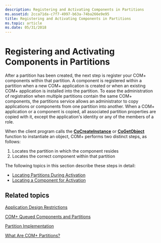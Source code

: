 ```yaml
---
description: Registering and Activating Components in Partitions
ms.assetid: 2cca71da-c7f7-4997-b63a-74ba266e9e95
title: Registering and Activating Components in Partitions
ms.topic: article
ms.date: 05/31/2018
---
```


# Registering and Activating Components in Partitions

After a partition has been created, the next step is register your COM+ components within that partition. A component is registered within a partition when a new COM+ application is created or when an existing COM+ application is installed into the partition. To ease the administration of registration when multiple partitions contain the same COM+ components, the partitions service allows an administrator to copy applications or components from one partition into another. When a COM+ application or a component is copied, all associated partition properties are copied with it, except the application's identity or any of the members of a role.

When the client program calls the [**CoCreateInstance**](/windows/desktop/api/combaseapi/nf-combaseapi-cocreateinstance) or [**CoGetObject**](/windows/desktop/api/objbase/nf-objbase-cogetobject) function to instantiate an object, COM+ performs two distinct steps, as follows:

1.  Locates the partition in which the component resides
2.  Locates the correct component within that partition

The following topics in this section describe these steps in detail:

-   [Locating Partitions During Activation](locating-partitions-during-activation.md)
-   [Locating a Component for Activation](locating-a-component-for-activation.md)

## Related topics

<dl> <dt>

[Application Design Restrictions](application-design-restrictions.md)
</dt> <dt>

[COM+ Queued Components and Partitions](com--queued-components-and-partitions.md)
</dt> <dt>

[Partition Implementation](partition-implementation.md)
</dt> <dt>

[What Are COM+ Partitions?](what-are-com--partitions-.md)
</dt> </dl>

 

 
